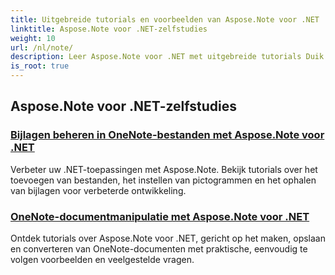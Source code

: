```yaml
---
title: Uitgebreide tutorials en voorbeelden van Aspose.Note voor .NET
linktitle: Aspose.Note voor .NET-zelfstudies
weight: 10
url: /nl/note/
description: Leer Aspose.Note voor .NET met uitgebreide tutorials Duik in bijlagen, hyperlinks, afbeeldingen en meer. Verbeter uw OneNote-documentmanipulatie.
is_root: true
---
```

## Aspose.Note voor .NET-zelfstudies 
### [Bijlagen beheren in OneNote-bestanden met Aspose.Note voor .NET](./manage-attachments/)
Verbeter uw .NET-toepassingen met Aspose.Note. Bekijk tutorials over het toevoegen van bestanden, het instellen van pictogrammen en het ophalen van bijlagen voor verbeterde ontwikkeling.
### [ OneNote-documentmanipulatie met Aspose.Note voor .NET](./one-note-document-manipulation/)
Ontdek tutorials over Aspose.Note voor .NET, gericht op het maken, opslaan en converteren van OneNote-documenten met praktische, eenvoudig te volgen voorbeelden en veelgestelde vragen.